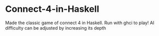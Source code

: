 # Connect-4-in-Haskell
Made the classic game of connect 4 in Haskell. Run with ghci to play! AI difficulty can be adjusted by increasing its depth 
